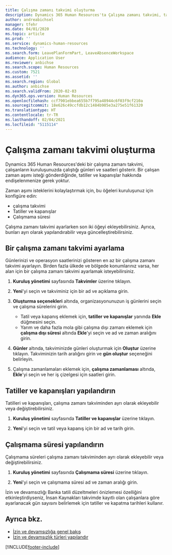 ```yaml
---
title: Çalışma zamanı takvimi oluşturma
description: Dynamics 365 Human Resources'ta Çalışma zamanı takvimi, tatiller ve çalışma dışı zamanları tanımlayın .
author: andreabichsel
manager: tfehr
ms.date: 04/01/2020
ms.topic: article
ms.prod: ''
ms.service: dynamics-human-resources
ms.technology: ''
ms.search.form: LeavePlanFormPart, LeaveAbsenceWorkspace
audience: Application User
ms.reviewer: anbichse
ms.search.scope: Human Resources
ms.custom: 7521
ms.assetid: ''
ms.search.region: Global
ms.author: anbichse
ms.search.validFrom: 2020-02-03
ms.dyn365.ops.version: Human Resources
ms.openlocfilehash: ccf7901ebbea655b7f795a48944c6f03f9cf210a
ms.sourcegitcommit: 18e626c49ccfdb12c1484b985e3a275e51f61320
ms.translationtype: HT
ms.contentlocale: tr-TR
ms.lasthandoff: 02/04/2021
ms.locfileid: "5115114"
---
```

# <a name="create-a-working-time-calendar"></a>Çalışma zamanı takvimi oluşturma

Dynamics 365 Human Resources'deki bir çalışma zamanı takvimi, çalışanların kuruluşunuzda çalıştığı günleri ve saatleri gösterir. Bir çalışan zaman aşımı isteği gönderdiğinde, tatiller ve kapanışlar hakkında endişelenmenize gerek yoktur.

Zaman aşımı isteklerini kolaylaştırmak için, bu öğeleri kuruluşunuz için konfigüre edin:

- çalışma takvimi
- Tatiller ve kapanışlar
- Çalışmama süresi

Çalışma zamanı takvimi ayarlarken son iki öğeyi ekleyebilirsiniz. Ayrıca, bunları ayrı olarak yapılandırabilir veya güncelleştirebilirsiniz.

## <a name="set-up-a-working-time-calendar"></a>Bir çalışma zamanı takvimi ayarlama

Günlerinizi ve operasyon saatlerinizi gösteren en az bir çalışma zamanı takvimi ayarlayın. Birden fazla ülkede ve bölgede konumlarınız varsa, her alan için bir çalışma zamanı takvimi ayarlamak isteyebilirsiniz.

1. **Kuruluş yönetimi** sayfasında **Takvimler** üzerine tıklayın.

2. **Yeni**'yi seçin ve takviminiz için bir ad ve açıklama girin.

3. **Oluşturma seçenekleri** altında, organizasyonunuzun iş günlerini seçin ve çalışma sürelerini girin. 
   - Tatil veya kapanış eklemek için, **tatiller ve kapanışlar** yanında **Ekle** düğmesini seçin.
   - Yarım ve daha fazla mola gibi çalışma dışı zamanı eklemek için **çalışma dışı süresi** altında **Ekle**'yi seçin ve ad ve zaman aralığını girin.

4. **Günler** altında, takviminizde günleri oluşturmak için **Oluştur** üzerine tıklayın. Takviminizin tarih aralığını girin ve **gün oluştur** seçeneğini belirleyin.

5. Çalışma zamanlamaları eklemek için, **çalışma zamanlaması** altında, **Ekle**'yi seçin ve her iş çizelgesi için saatleri girin.

## <a name="configure-holidays-and-closures"></a>Tatiller ve kapanışları yapılandırın

Tatilleri ve kapanışları, çalışma zamanı takviminden ayrı olarak ekleyebilir veya değiştirebilirsiniz.

1. **Kuruluş yönetimi** sayfasında **Tatiller ve kapanışlar** üzerine tıklayın.

2. **Yeni**'yi seçin ve tatil veya kapanış için bir ad ve tarih girin.

## <a name="configure-non-work-time"></a>Çalışmama süresi yapılandırın

Çalışmama süreleri çalışma zamanı takviminden ayrı olarak ekleyebilir veya değiştirebilirsiniz.

1. **Kuruluş yönetimi** sayfasında **Çalışmama süresi** üzerine tıklayın.

2. **Yeni**'yi seçin ve çalışmama süresi ad ve zaman aralığı girin.

İzin ve devamsızlığı Banka tatili düzeltmeleri önizlemesi özelliğini etkinleştirdiyseniz, İnsan Kaynakları takvimde kayıtlı olan çalışanlara göre ayarlanacak gün sayısını belirlemek için tatiller ve kapatma tarihleri kullanır.

## <a name="see-also"></a>Ayrıca bkz.

- [İzin ve devamsızlığa genel bakış](hr-leave-and-absence-overview.md)
- [İzin ve devamsızlık türleri yapılandır](hr-leave-and-absence-types.md)


[!INCLUDE[footer-include](../includes/footer-banner.md)]